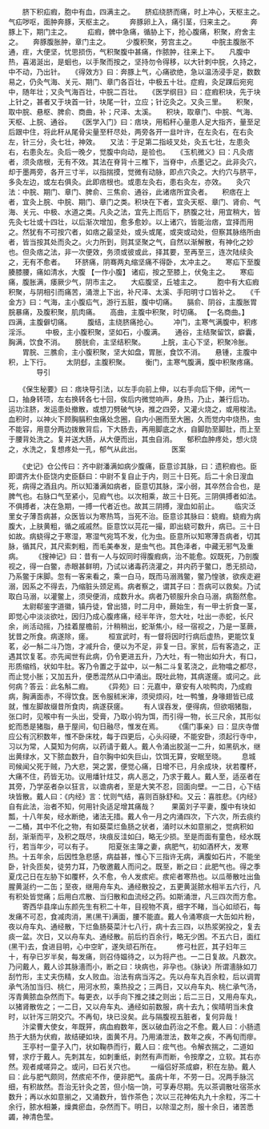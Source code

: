 <!-- { "loadSidebar": true } -->
　　脐下积疝瘕，胞中有血，四满主之。　　脐疝绕脐而痛，时上冲心，天枢主之。　　气疝哕呕，面肿奔豚，天枢主之。
　　奔豚卵上入，痛引茎，归来主之。
　　奔豚上下，期门主之。
　　疝瘕，髀中急痛，循胁上下，抢心腹痛，积聚，府舍主之。　　奔豚腹胀肿，章门主之。
　　少腹积聚，劳宫主之。
　　中脘主腹胀不通，疰，大便坚，忧思损伤，气积聚腹中甚痛，作脓肿，往来上下。　　凡腹中热，喜渴涎出，是蛔也，以手聚而按之，坚持勿令得移，以大针刺中脘，久持之，中不动，乃出针。　　《得效方》曰：奔豚上气，心痛欲绝，急以温汤浸手足，数数易之，仍灸气海、关元、期门、章门各百壮，中极五十壮。症瘕，灸足踝后宛宛中，随年壮；又灸气海百壮，中脘二百壮。　　《医学纲目》曰：症瘕积块，先于块上针之，甚者又于块首一针，块尾一针，立应；针讫灸之。又灸三里。　　积聚，取中脘、悬枢、脾俞、商曲，补；尺泽、太溪。　　积块，取章门、中脘、气海、天枢、上脘、通谷。　　《医学入门》曰：痞块，用稻秆心量患人足大指齐，量至足后跟中住，将此秆从尾骨尖量至秆尽处，两旁各开一韭叶许，在左灸右，在右灸左，针三分，灸七壮，神效。　　又法：于足第二指岐叉处，灸五七壮，左患灸右，右患灸左。灸后一晚夕，觉腹中向动，是验也。　　《玉机微义》曰：凡灸痞者，须灸痞根，无有不效。其法在脊背十三椎下，当脊中，点墨记之。此非灸穴，却于墨两旁，各开三寸半，以指揣摸，觉微有动脉，即点穴灸之。大约穴与脐平，多灸左边，或左右俱灸。此即痞根也。或患左灸右，患右灸左，亦效。　　灸穴法：中脘、期门、章门、脾俞、三焦俞、通谷，此诸痞所宜灸者。　　积痞在上者，宜灸上脘、中脘、期门、章门之类。积块在下者，宜灸天枢、章门、肾俞、气海、关元、中极、水道之类。凡灸之法，宜先上而后下，脐腹之壮，用宜稍大，皆先灸七壮或十四壮，以后渐次增加，愈多愈妙。以上诸穴，皆能治痞，宜择而用之。然犹有不可按穴者，如痞之最坚处，或头或尾，或突或动处，但察其脉络所由者，皆当按其处而灸之。火力所到，则其坚聚之气，自然以渐解散，有神化之妙也。但灸痞之法，非一次便效，务须或彼或此，择其要，至再至三，连次陆续灸之，无有不愈者。　　环脐痛，阴骞两丸缩坚痛不得卧，太冲主之。　　寒疝下至腹腠膝腰，痛如清水，大腹 【一作小腹】 诸疝，按之至膝上，伏兔主之。　　寒疝痛，腹胀满，痿厥少气，阴市主之。　　大疝腹坚，丘墟主之。
　　胞中有大疝瘕积聚，与阴相引而痛苦，涌泄上下出，补尺泽、太溪、手阳明寸口皆补之。　　《千金方》曰：气海，主小腹疝气，游行五脏，腹中切痛。　　膈俞、阴谷，主腹胀胃脘暴痛，及腹积聚，肌肉痛。　　高曲，主腹中积聚，时切痛。 【一名商曲。】　　四满，主腹僻切痛。
　　腹结，主绕脐痛抢心。
　　冲门，主寒气满腹中，积疼淫泺。
　　中极，主小腹积聚，坚如石，小腹满。　　通谷，主结聚留饮，癖囊，胸满，饮食不消。　　膀胱俞，主坚结积聚。
　　上脘，主心下坚，积聚冷胀。
　　胃脘、三膲俞，主小腹积聚，坚大如盘，胃胀，食饮不消。　　悬锺，主腹中积，上下行。
　　太阴郄，主腹积聚。
　　衡门，主寒气腹满，腹中积聚疼痛。
　　　　导引

　　《保生秘要》曰：痞块导引法，以左手向前上伸，以右手向后下伸，闭气一口，抽身转项，左右换转各七十回，俟后内微觉响声，身热，乃止，兼行后功。　　运功注脐，发运患处撤散，或想刀劈破气块，推之四旁，又灌火烧之，或用梭法。　　血积时，以神火下顾胸膈积虫痛处念圈，自内小圈而至大圈，久而觉内中烧热，虫不能容，用意分两边拨散背后，下大肠去，再用脚底之水，自脚肋至脚肚，而上至于腰背处洗之。复并送大肠，从大便而出，其虫自消。　　郁积血肿疼处，想火烧之，水洗之，复想疼处一孔，郁气从此出。
　　　　医案

　　《史记》仓公传曰：齐中尉潘满如病少腹痛，臣意诊其脉，曰：遗积瘕也。臣即谓齐太仆臣饶内史臣繇曰：中尉不复自止于内，则三十日死。后二十余日溲血死，病得之酒且内。所以知潘满如病者，臣意切其脉，深小弱，其卒然合合也，是脾气也。右脉口气至紧小，见瘕气也。以次相乘，故三十日死。三阴俱搏者如法。不俱搏者，决在急期，一搏一代者近也。故其三阴搏，溲血如前止。
　　临灾泛里女子薄吾病甚，众医皆以为寒热笃，当死不治。臣意诊其脉曰：蛲瘕。蛲瘕为病腹大，上肤黄粗，循之戚戚然。臣意饮以芫花一撮，即出蛲可数升，病已。三十日如故。病蛲得之于寒湿，寒湿气宛笃不发，化为虫。臣意所以知寒薄吾病者，切其脉，循其尺，其尺索刺粗，而毛美奉发，是虫气也。其色泽者，中藏无邪气及重病。
　　《搜神记》曰：昔有一人与奴同时得腹瘕病，治不能愈。奴既死，乃剖腹视之，得一白鳖，赤眼甚鲜明，乃试以诸毒药浇灌之，并内药于鳖口，悉无损动，乃系鳖于床脚。忽有一客来看之，乘一白马，既而马溺溅鳖，鳖乃惶骇，欲疾走避溺，因系之不得去，乃缩脏头颈足焉。病者察之，谓其子曰：吾病可以救矣。乃试取白马溺，以灌鳖上，须臾便消，成数升水。病者乃顿服升余白马溺，病豁然愈。
　　太尉郗鉴字道徽，镇丹徒，曾出猎，时二月中，蕨始生，有一甲士折食一茎，即觉心中淡淡欲吐，因归乃成心腹疼痛，经半年许，忽大吐，吐出一赤蛇，长尺余，尚活动摇，乃挂着屋檐前，汁稍稍出，蛇渐焦小，经一宿视之，乃是一茎蕨，犹昔之所食。病遂除，瘥。
　　桓宣武时，有一督将因时行病后虚热，更能饮复茗，必一斛二斗乃饱，才减升合，便以为不足，非复一日。家贫，后有客造之，正遇其饮复茗。亦先闻世有此病，仍令更进五升，乃大吐，有一物出如升大，有口，形质缩绉，状如牛肚。客乃令置之于盆中，以一斛二斗复茗浇之，此物噏之都尽，而止觉小胀；又加五升，便悉混然从口中涌出。既吐此物，其病遂瘥。或问之。此何病？答云：此名斛二瘕。
　　《异苑》曰：元嘉中，章安有人啖鸭肉，乃成瘕病，胸满面赤，不得饮食。医令服秫米渖，须臾烦闷，吐一鸭雏，身喙翅皆已成就，惟左脚故缀昔所食肉，病遂获瘥。
　　有人误吞发，便得病，但欲咽猪脂，张口时，见喉中有一头出，受膏，乃取小钩为饵，而引得一物，长三尺余，其形似蛇而悉是猪脂，悬于屋间，旬日融尽，惟发在焉。
　　《儒门事亲》曰：显庆寺僧应公有沉积数年，惟不卧床枕，每于四更后，心头闷硬，不能安卧，须起行寺中，习以为常，人莫知为何病，以药请于戴人。戴人令涌出胶涎一二升，如黑矾水，继出黄绿水，又下脓血数升，自尔胸中如失巨山，饮饵无算，安眠至晓。
　　息城司候闻父死于贼，乃大悲，哭之罢，便觉心痛，日增不已，月余成块，状若覆杯，大痛不住，药皆无功。议用燔针炷艾，病人恶之，乃求于戴人。戴人至，适巫者在其旁，乃学巫者杂以狂言，以谵病者，至是大笑不忍，回面向壁。一二日，心下结块皆散。戴人曰：《内经》言：忧则气结，喜则百脉舒和。又云：喜胜悲。《内经》自有此法，治者不知，何用针灸适足增其痛哉？
　　果菌刘子平妻，腹中有块如瓢，十八年矣，经水断绝，诸法无措。戴人令一月之内涌四次，下六次，所去痰约一二桶，其中不化之物，有如葵菜烂鱼肠之状者，涌时以木如意揃之，觉病积如刮，渐渐而平，及积之既尽，块痕反洼如臼，略无少损。至是而面有童色，经水既行，若当年少，可以有子。
　　阳夏张主簿之妻，病肥气，初如酒杯大，发寒热。十五年余，后因性急悲感，病益甚，惟心下三指许无病，满腹如石片，不能坐卧，针灸匝矣，徒劳力耳，乃敬邀戴人而问之。既至，断之曰：此肥气也。得之季夏戊己日在左胁下如覆杯，久不愈，令人发痎疟。痎疟者寒热也。以瓜蒂散吐出鱼腥黄涎约一二缶；至夜，继用舟车丸、通经散投之，五更黄涎脓水相半五六行，凡有积处皆觉痛；后用白朮散、当归散和血流经之药。如斯涌泄，凡三四次而方愈。
　　寄西华县庠山东颜先生有积二十年，目视物不真，细字不睹，当心如顽石，每发痛不可忍，食减肉消，黑(黑干)满面，腰不能直。戴人令涌寒痰一大缶如片粉，夜以舟车丸、通经散，下烂鱼肠葵菜汁七八行，病十去三四，以热浆粥投之，复去痰一盆。次日，又以舟车丸、通经散。前后约百余行，略无少困。不五六日，面红(黑干)去，食进目明，心中空旷，遂失顽石所在。
　　修弓杜匠，其子妇年三十，有孕已岁半矣，每发痛，则召侍媪待之，以为将产也。一二日复故。凡数次。乃问戴人，戴人诊其脉濇而小，断之曰：块病也，非孕也。《脉诀》所谓濇脉如刀刮竹形，主丈夫伤精，女人败血。治法有病当泻之。先以舟车丸百余粒，后以调胃承气汤加当归、桃仁，用河水煎，乘热投之；三两日，又以舟车丸、桃仁承气汤，泻青黄脓血杂然而下。每更衣，以手向下推之揉之则出；后二三日，又用舟车丸，以猪肾散佐之；一二日，又以舟车丸、通经如前数服，病十去九；俟晴明当未食时，以针泻三阴交穴。不再旬，块已没矣。此与隔腹视五脏者，复何异哉！
　　汴梁曹大使女，年既笄，病血瘕数年，医以破血药治之不愈。戴人曰：小肠遗热于大肠为伏瘕，故结硬如块，面黄不月。乃用涌泄法，数年之疾，不再旬而瘳。
　　王亭村一童子入门，状如鞠恭而行，戴人曰：痃气也。令解衣揣之，二道如臂，求疗于戴人。先刺其左，如刺重纸，剥然有声而断，令按摩之，立软。其右亦然。观者咸嗟异之。或问，曰石关穴也。
　　一缁侣好茶成癖，积在左胁。戴人曰：此与肥气颇同，然痎疟不作，便非肥气。虽病十年，不劳一日。况两手脉沉细，有积故然。吾治无针灸之苦，但小恼一饷，可享寿尽期。先以茶调散吐宿茶水数升；再以水如意揃之，又涌数升，皆作茶色；次以三花神佑丸九十余粒，泻二十余行，脓水相兼，燥粪瘀血，杂然而下。明日，以除湿之剂，服十余日，诸苦悉蠲，神清色莹。
